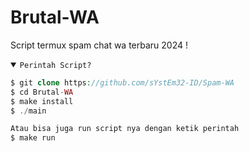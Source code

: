 
# Brutal-WA
Script termux spam chat wa terbaru 2024 !

<details open><summary><code>Perintah Script?</code></summary>

```php
$ git clone https://github.com/sYstEm32-ID/Spam-WA
$ cd Brutal-WA
$ make install
$ ./main

Atau bisa juga run script nya dengan ketik perintah
$ make run
```
</details>

</div>
